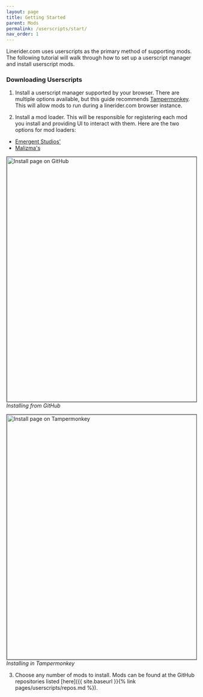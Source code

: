 ```yaml
---
layout: page
title: Getting Started
parent: Mods
permalink: /userscripts/start/
nav_order: 1
---
```


Linerider.com uses userscripts as the primary method of supporting mods. The following tutorial will walk through how to set up a userscript manager and install userscript mods.

### Downloading Userscripts

1) Install a userscript manager supported by your browser. There are multiple options available, but this guide recommends [Tampermonkey](https://www.tampermonkey.net/). This will allow mods to run during a linerider.com browser instance.

2) Install a mod loader. This will be responsible for registering each mod you install and providing UI to interact with them. Here are the two options for mod loaders:
- [Emergent Studios'](https://github.com/EmergentStudios/linerider-userscript-mods/blob/master/custom-tools-api.user.js)
- [Malizma's](https://github.com/Malizma333/linerider-userscript-mods/blob/master/mods/line-rider-improved-api.user.js)

<img alt="Install page on GitHub" src="{{site.baseurl}}/assets/mod-install-repo.png" width="650" style="border: 2px solid gray">\
*Installing from GitHub*

<img alt="Install page on Tampermonkey" src="{{site.baseurl}}/assets/mod-install-page.png" width="650" style="border: 2px solid gray">\
*Installing in Tampermonkey*

3) Choose any number of mods to install. Mods can be found at the GitHub repositories listed [here]({{ site.baseurl }}{% link pages/userscripts/repos.md %}).